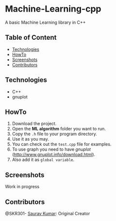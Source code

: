 # Machine-Learning-cpp
A basic Machine Learning library in C++
  
## Table of Content
- [Technologies](#technologies)
- [HowTo](#HowTo)
- [Screenshots](#screenshots)
- [Contributors](#contributors)

## Technologies
- C++
- gnuplot

## HowTo
1. Download the project.
2. Open the **ML algorithm** folder you want to run.
3. Copy the `.h` file to your program directory.
4. Use it as you may.
5. You can check out the `test.cpp` file for examples.
6. To use graph you need to have *gnuplot* (http://www.gnuplot.info/download.html).
7. Also add it as `global variable`.

## Screenshots
Work in progress

## Contributors
@SKR301- [Saurav Kumar](https://github.com/SKR301): Original Creator
